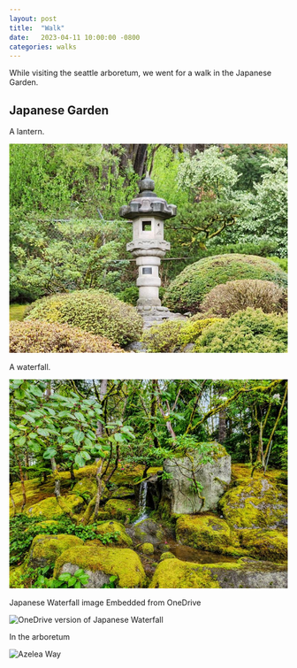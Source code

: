 ```yaml
---
layout: post
title:  "Walk"
date:   2023-04-11 10:00:00 -0800
categories: walks
---
```


While visiting the seattle arboretum, we went for a walk in the Japanese Garden.

## Japanese Garden

A lantern.

![Japanese Lantern](/assets/images/japan-lantern.jpg)

A waterfall.

![Japanese Waterfall](/assets/images/japan-waterfall-small.jpg)

Japanese Waterfall image Embedded from OneDrive

![OneDrive version of Japanese Waterfall](https://blz04pap001files.storage.live.com/y4mvLi0_5xsGHd7QRpsSdUOSWsLqZIXhGUqbbLn8qAWGMsjAgvzk1Ppvpetdm-6CLcOmoX-pJCQLAwprjNdTkd_DU2lKyAyIJKO5fkUjlWv2vqlzw2nClmiMSZx2rgchO7ogdl0mEkj-0rZlheRw42rsUFY2OqiRXd9fLccAk7O4NNPodpdhBfLcKX37knxbwlt?width=800&height=600&cropmode=none)

In the arboretum

![Azelea Way](https://blz04pap001files.storage.live.com/y4mXvMrFHtaYJmuE3_NQM4GA0mbGH2HSuM8r14HdT-SnU7wHiFWHI85BN5fDoPiB5r0z40rNnBJX53Wk8UPsPiBwu4tCvpAF3_4EZ04B8MPzSaJvCzWD9nk-BMUvMOBPNlDEfdTlxsOQXLq1JlOBhkK3nyiPjXGB0iXIUwjcnCf_zRSprHLkRzltUZZAvYhvitB?width=4000&height=3000&cropmode=none)
